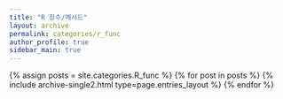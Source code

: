 ```yaml
---
title: "R 함수/메서드"
layout: archive
permalink: categories/r_func
author_profile: true
sidebar_main: true
---
```



{% assign posts = site.categories.R_func %}
{% for post in posts %} {% include archive-single2.html type=page.entries_layout %} {% endfor %}